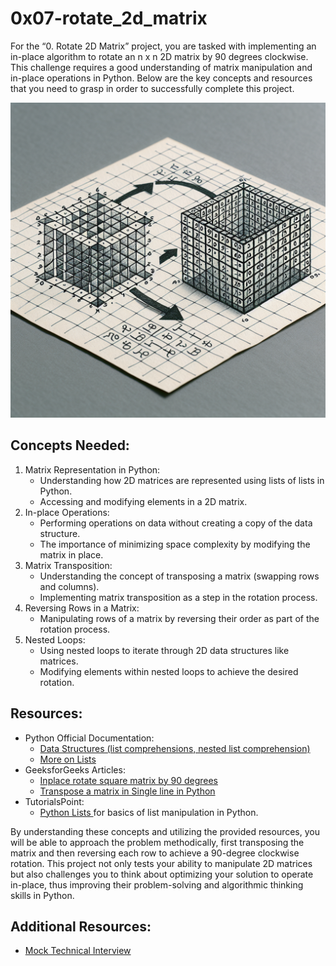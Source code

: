 # 0x07-rotate_2d_matrix
For the “0. Rotate 2D Matrix” project, you are tasked with implementing an in-place algorithm to rotate an n x n 2D matrix by 90 degrees clockwise. This challenge requires a good understanding of matrix manipulation and in-place operations in Python. Below are the key concepts and resources that you need to grasp in order to successfully complete this project.

<img src="./image.png" />


## Concepts Needed:

<ol>
  <li>
    Matrix Representation in Python:
    <ul>
    <li>Understanding how 2D matrices are represented using lists of lists in Python.</li>
    <li>Accessing and modifying elements in a 2D matrix.</li>
    </ul>
  </li>
  <li>
    In-place Operations:
    <ul>
    <li>Performing operations on data without creating a copy of the data structure.</li>
    <li>The importance of minimizing space complexity by modifying the matrix in place.</li>
    </ul>
  </li>
  <li>
      Matrix Transposition:
    <ul>
    <li>Understanding the concept of transposing a matrix (swapping rows and columns).</li>
    <li>Implementing matrix transposition as a step in the rotation process.</li>
    </ul>
  </li>
  <li>
      Reversing Rows in a Matrix:
    <ul>
    <li>Manipulating rows of a matrix by reversing their order as part of the rotation process.</li>
    </ul>
  </li>
  <li>
    Nested Loops:
    <ul>
    <li>Using nested loops to iterate through 2D data structures like matrices.</li>
    <li>Modifying elements within nested loops to achieve the desired rotation.</li>
    </ul>
  </li>
</ol>


## Resources:

<ul>
  <li>
    Python Official Documentation:
    <ul>
      <li><a href="https://docs.python.org/3/tutorial/datastructures.html">Data Structures (list comprehensions, nested list comprehension) </a></li>
      <li><a href="https://docs.python.org/3/tutorial/datastructures.html#more-on-lists">More on Lists</a></li>
    </ul>
  </li>
  <li>
    GeeksforGeeks Articles:
    <ul>
      <li><a href="https://www.geeksforgeeks.org/inplace-rotate-square-matrix-by-90-degrees/">Inplace rotate square matrix by 90 degrees </a></li>
      <li><a href="https://docs.python.org/3/tutorial/datastructures.html#more-on-lists">Transpose a matrix in Single line in Python</a></li>
    </ul>
  </li>
  <li>
    TutorialsPoint:
    <ul>
      <li><a href="https://www.tutorialspoint.com/python/python_lists.htm">Python Lists </a> for basics of list manipulation in Python.</li>
    </ul>
  </li>
</ul>



By understanding these concepts and utilizing the provided resources, you will be able to approach the problem methodically, first transposing the matrix and then reversing each row to achieve a 90-degree clockwise rotation. This project not only tests your ability to manipulate 2D matrices but also challenges you to think about optimizing your solution to operate in-place, thus improving their problem-solving and algorithmic thinking skills in Python.





## Additional Resources: 
<ul>
  <li>
    <a href="https://www.youtube.com/watch?feature=shared&v=yM9Xbi-MigE">Mock Technical Interview</a>
  </li>
</ul>








